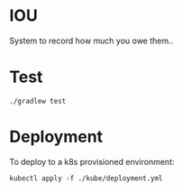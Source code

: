 # IOU
System to record how much you owe them..

# Test
```
./gradlew test
```

# Deployment
To deploy to a k8s provisioned environment:
```
kubectl apply -f ./kube/deployment.yml
```